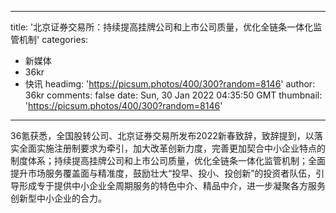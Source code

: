 
---
title: '北京证券交易所：持续提高挂牌公司和上市公司质量，优化全链条一体化监管机制'
categories: 
 - 新媒体
 - 36kr
 - 快讯
headimg: 'https://picsum.photos/400/300?random=8146'
author: 36kr
comments: false
date: Sun, 30 Jan 2022 04:35:50 GMT
thumbnail: 'https://picsum.photos/400/300?random=8146'
---

<div>   
36氪获悉，全国股转公司、北京证券交易所发布2022新春致辞，致辞提到，以落实全面实施注册制要求为牵引，加大改革创新力度，完善更加契合中小企业特点的制度体系；持续提高挂牌公司和上市公司质量，优化全链条一体化监管机制；全面提升市场服务覆盖面与精准度，鼓励壮大“投早、投小、投创新”的投资者队伍，引导形成专于提供中小企业全周期服务的特色中介、精品中介，进一步凝聚各方服务创新型中小企业的合力。  
</div>
            